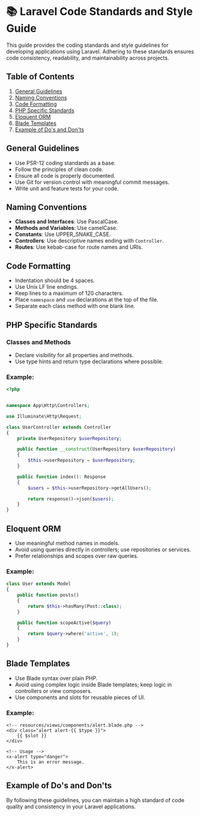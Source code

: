 # 📚 Laravel Code Standards and Style Guide

This guide provides the coding standards and style guidelines for developing applications using Laravel. Adhering to these standards ensures code consistency, readability, and maintainability across projects.

## Table of Contents

1. [General Guidelines](#general-guidelines)
2. [Naming Conventions](#naming-conventions)
3. [Code Formatting](#code-formatting)
4. [PHP Specific Standards](#php-specific-standards)
5. [Eloquent ORM](#eloquent-orm)
6. [Blade Templates](#blade-templates)
7. [Example of Do's and Don'ts](#example-of-dos-and-donts)

## General Guidelines

- Use PSR-12 coding standards as a base.
- Follow the principles of clean code.
- Ensure all code is properly documented.
- Use Git for version control with meaningful commit messages.
- Write unit and feature tests for your code.

## Naming Conventions

- **Classes and Interfaces**: Use PascalCase.
- **Methods and Variables**: Use camelCase.
- **Constants**: Use UPPER_SNAKE_CASE.
- **Controllers**: Use descriptive names ending with `Controller`.
- **Routes**: Use kebab-case for route names and URIs.

## Code Formatting

- Indentation should be 4 spaces.
- Use Unix LF line endings.
- Keep lines to a maximum of 120 characters.
- Place `namespace` and `use` declarations at the top of the file.
- Separate each class method with one blank line.

## PHP Specific Standards

### Classes and Methods

- Declare visibility for all properties and methods.
- Use type hints and return type declarations where possible.

### Example:

```php
<?php


namespace App\Http\Controllers;

use Illuminate\Http\Request;

class UserController extends Controller
{
    private UserRepository $userRepository;

    public function __construct(UserRepository $userRepository)
    {
        $this->userRepository = $userRepository;
    }

    public function index(): Response
    {
        $users = $this->userRepository->getAllUsers();

        return response()->json($users);
    }
}
```

## Eloquent ORM

- Use meaningful method names in models.
- Avoid using queries directly in controllers; use repositories or services.
- Prefer relationships and scopes over raw queries.

### Example:

```php
class User extends Model
{
    public function posts()
    {
        return $this->hasMany(Post::class);
    }

    public function scopeActive($query)
    {
        return $query->where('active', 1);
    }
}
```

## Blade Templates

- Use Blade syntax over plain PHP.
- Avoid using complex logic inside Blade templates; keep logic in controllers or view composers.
- Use components and slots for reusable pieces of UI.

### Example:

```blade
<!-- resources/views/components/alert.blade.php -->
<div class="alert alert-{{ $type }}">
    {{ $slot }}
</div>

<!-- Usage -->
<x-alert type="danger">
    This is an error message.
</x-alert>
```

## Example of Do's and Don'ts


By following these guidelines, you can maintain a high standard of code quality and consistency in your Laravel applications.
